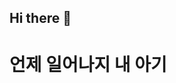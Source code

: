 ## Hi there 👋
# 언제 일어나지 내 아기 

<!--
**yongjujun/yongjujun** is a ✨ _special_ ✨ repository because its `README.md` (this file) appears on your GitHub profile.

Here are some ideas to get you started:
<img src="https://capsule-render.vercel.app/api?type=wave&color=auto&height=300&section=header&text=capsule%20render&fontSize=90" />

